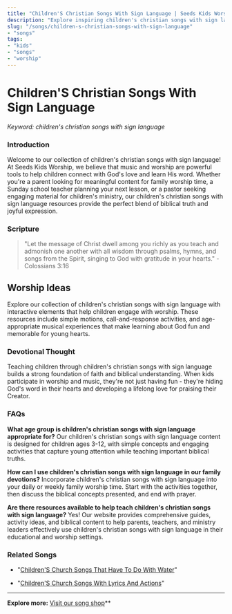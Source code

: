 ```yaml
---
title: "Children'S Christian Songs With Sign Language | Seeds Kids Worship"
description: "Explore inspiring children's christian songs with sign language for children's worship and faith development. Biblical music resources for families and ministry."
slug: "/songs/children-s-christian-songs-with-sign-language"
- "songs"
tags:
- "kids"
- "songs"
- "worship"
---
```


# Children'S Christian Songs With Sign Language

_Keyword: children's christian songs with sign language_

### Introduction

Welcome to our collection of children's christian songs with sign language! At Seeds Kids Worship, we believe that music and worship are powerful tools to help children connect with God's love and learn His word. Whether you're a parent looking for meaningful content for family worship time, a Sunday school teacher planning your next lesson, or a pastor seeking engaging material for children's ministry, our children's christian songs with sign language resources provide the perfect blend of biblical truth and joyful expression.

### Scripture

> "Let the message of Christ dwell among you richly as you teach and admonish one another with all wisdom through psalms, hymns, and songs from the Spirit, singing to God with gratitude in your hearts." - Colossians 3:16

## Worship Ideas

Explore our collection of children's christian songs with sign language with interactive elements that help children engage with worship. These resources include simple motions, call-and-response activities, and age-appropriate musical experiences that make learning about God fun and memorable for young hearts.

### Devotional Thought

Teaching children through children's christian songs with sign language builds a strong foundation of faith and biblical understanding. When kids participate in worship and music, they're not just having fun - they're hiding God's word in their hearts and developing a lifelong love for praising their Creator.

### FAQs

**What age group is children's christian songs with sign language appropriate for?**
Our children's christian songs with sign language content is designed for children ages 3-12, with simple concepts and engaging activities that capture young attention while teaching important biblical truths.

**How can I use children's christian songs with sign language in our family devotions?**
Incorporate children's christian songs with sign language into your daily or weekly family worship time. Start with the activities together, then discuss the biblical concepts presented, and end with prayer.

**Are there resources available to help teach children's christian songs with sign language?**
Yes! Our website provides comprehensive guides, activity ideas, and biblical content to help parents, teachers, and ministry leaders effectively use children's christian songs with sign language in their educational and worship settings.

### Related Songs

- "[Children'S Church Songs That Have To Do With Water](/songs/children-s-church-songs-that-have-to-do-with-water/)"

- "[Children'S Church Songs With Lyrics And Actions](/songs/children-s-church-songs-with-lyrics-and-actions/)"

---

**Explore more:** [Visit our song shop](https://seedskidsworship.com/shop)**

<!-- Schema Markup -->
<script type="application/ld+json">
{
  "@context": "https://schema.org",
  "@type": "MusicRecording",
  "name": "Children'S Christian Songs With Sign Language",
  "byArtist": {
    "@type": "MusicGroup",
    "name": "Seeds Kids Worship"
  },
  "isFamilyFriendly": true,
  "url": "https://seedskidsworship.com/songs/children-s-christian-songs-with-sign-language/"
}
</script>